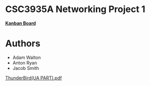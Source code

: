 # CSC3935A Networking Project 1

[**Kanban Board**](https://github.com/users/AdamWalton-0/projects/2)

# Authors
- Adam Walton
- Anton Ryan
- Jacob Smith


[ThunderBird(UA PART).pdf](https://github.com/user-attachments/files/22652464/ThunderBird.UA.PART.pdf)
